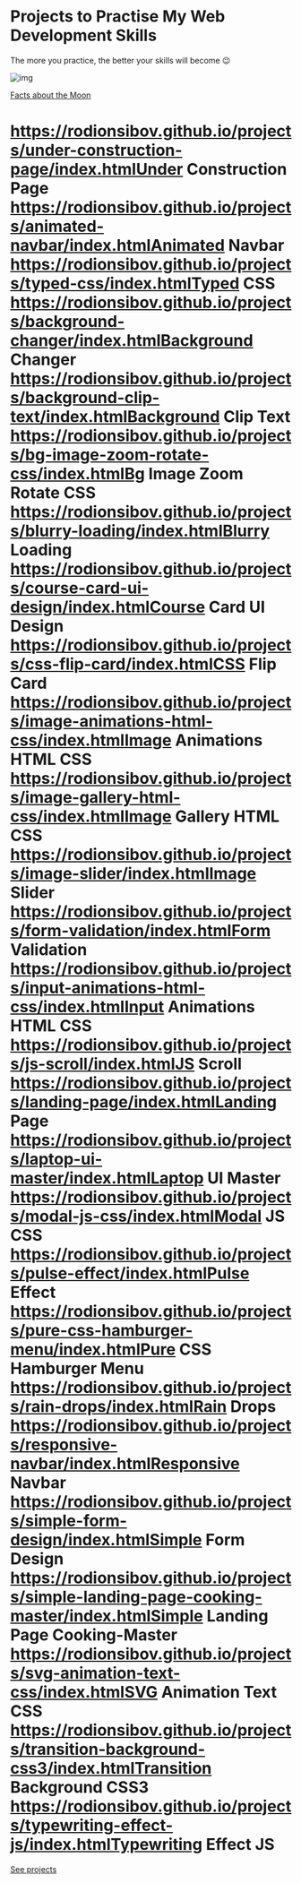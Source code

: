 # Projects to Practise My Web Development Skills
The more you practice, the better your skills will become 😉


![img](https://images.pexels.com/photos/1005644/pexels-photo-1005644.jpeg?auto=compress&cs=tinysrgb&dpr=3&h=150&w=1260 "Photo by Oleg Magni from Pexels")



[Facts about the Moon](https://rodionsibov.github.io/projects/facts-about-the-moon/index.html)

https://rodionsibov.github.io/projects/under-construction-page/index.htmlUnder
Construction Page
https://rodionsibov.github.io/projects/animated-navbar/index.htmlAnimated
Navbar
https://rodionsibov.github.io/projects/typed-css/index.htmlTyped CSS
https://rodionsibov.github.io/projects/background-changer/index.htmlBackground
Changer
https://rodionsibov.github.io/projects/background-clip-text/index.htmlBackground
Clip Text
https://rodionsibov.github.io/projects/bg-image-zoom-rotate-css/index.htmlBg
Image Zoom Rotate CSS
https://rodionsibov.github.io/projects/blurry-loading/index.htmlBlurry
Loading
https://rodionsibov.github.io/projects/course-card-ui-design/index.htmlCourse
Card UI Design
https://rodionsibov.github.io/projects/css-flip-card/index.htmlCSS
Flip Card
https://rodionsibov.github.io/projects/image-animations-html-css/index.htmlImage
Animations HTML CSS
https://rodionsibov.github.io/projects/image-gallery-html-css/index.htmlImage
Gallery HTML CSS
https://rodionsibov.github.io/projects/image-slider/index.htmlImage
Slider
https://rodionsibov.github.io/projects/form-validation/index.htmlForm
Validation
https://rodionsibov.github.io/projects/input-animations-html-css/index.htmlInput
Animations HTML CSS
https://rodionsibov.github.io/projects/js-scroll/index.htmlJS Scroll
https://rodionsibov.github.io/projects/landing-page/index.htmlLanding
Page
https://rodionsibov.github.io/projects/laptop-ui-master/index.htmlLaptop
UI Master
https://rodionsibov.github.io/projects/modal-js-css/index.htmlModal JS
CSS
https://rodionsibov.github.io/projects/pulse-effect/index.htmlPulse
Effect
https://rodionsibov.github.io/projects/pure-css-hamburger-menu/index.htmlPure
CSS Hamburger Menu
https://rodionsibov.github.io/projects/rain-drops/index.htmlRain Drops
https://rodionsibov.github.io/projects/responsive-navbar/index.htmlResponsive
Navbar
https://rodionsibov.github.io/projects/simple-form-design/index.htmlSimple
Form Design
https://rodionsibov.github.io/projects/simple-landing-page-cooking-master/index.htmlSimple
Landing Page Cooking-Master
https://rodionsibov.github.io/projects/svg-animation-text-css/index.htmlSVG
Animation Text CSS
https://rodionsibov.github.io/projects/transition-background-css3/index.htmlTransition
Background CSS3
https://rodionsibov.github.io/projects/typewriting-effect-js/index.htmlTypewriting
Effect JS
=======
[See projects](https://rodionsibov.github.io/projects/index.html)

